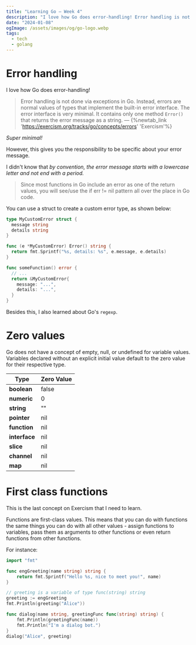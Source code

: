 ```yaml
---
title: "Learning Go — Week 4"
description: "I love how Go does error-handling! Error handling is not done via exceptions in Go. Instead, errors are normal values of types that implement the built-in error interface"
date: "2024-01-08"
ogImage: /assets/images/og/go-logo.webp
tags:
  - tech
  - golang
---
```


# Error handling

I love how Go does error-handling!

> Error handling is not done via exceptions in Go. Instead, errors are normal values of types that implement the built-in error interface. The error interface is very minimal. It contains only one method `Error()` that returns the error message as a string. — {%newtab_link 'https://exercism.org/tracks/go/concepts/errors' 'Exercism'%}

_Super minimal!_

However, this gives you the responsibility to be specific about your error message.

I didn't know that _by convention, the error message starts with a lowercase letter and not end with a period._

> Since most functions in Go include an error as one of the return values, you will see/use the if err != nil pattern all over the place in Go code.

You can use a struct to create a custom error type, as shown below:

```go
type MyCustomError struct {
  message string
  details string
}

func (e *MyCustomError) Error() string {
  return fmt.Sprintf("%s, details: %s", e.message, e.details)
}

func someFunction() error {
  // ...
  return &MyCustomError{
    message: "...",
    details: "...",
  }
}
```

Besides this, I also learned about Go's `regexp`.

# Zero values

Go does not have a concept of empty, null, or undefined for variable values. Variables declared without an explicit initial value default to the zero value for their respective type.

| Type          | Zero Value |
| ------------- | ---------- |
| **boolean**   | false      |
| **numeric**   | 0          |
| **string**    | ""         |
| **pointer**   | nil        |
| **function**  | nil        |
| **interface** | nil        |
| **slice**     | nil        |
| **channel**   | nil        |
| **map**       | nil        |

# First class functions

This is the last concept on Exercism that I need to learn.

Functions are first-class values. This means that you can do with functions the same things you can do with all other values - assign functions to variables, pass them as arguments to other functions or even return functions from other functions.

For instance:

```go
import "fmt"

func engGreeting(name string) string {
	return fmt.Sprintf("Hello %s, nice to meet you!", name)
}

// greeting is a variable of type func(string) string
greeting := engGreeting
fmt.Println(greeting("Alice"))

func dialog(name string, greetingFunc func(string) string) {
	fmt.Println(greetingFunc(name))
	fmt.Println("I'm a dialog bot.")
}
dialog("Alice", greeting)
```
